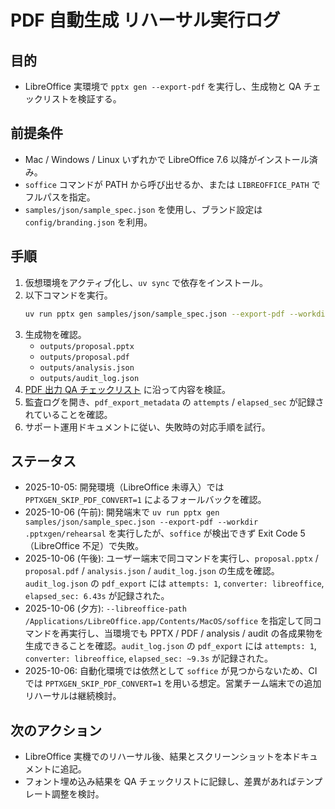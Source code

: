 # PDF 自動生成 リハーサル実行ログ

## 目的
- LibreOffice 実環境で `pptx gen --export-pdf` を実行し、生成物と QA チェックリストを検証する。

## 前提条件
- Mac / Windows / Linux いずれかで LibreOffice 7.6 以降がインストール済み。
- `soffice` コマンドが PATH から呼び出せるか、または `LIBREOFFICE_PATH` でフルパスを指定。
- `samples/json/sample_spec.json` を使用し、ブランド設定は `config/branding.json` を利用。

## 手順
1. 仮想環境をアクティブ化し、`uv sync` で依存をインストール。
2. 以下コマンドを実行。
   ```bash
   uv run pptx gen samples/json/sample_spec.json --export-pdf --workdir .pptxgen rehearsal
   ```
3. 生成物を確認。
   - `outputs/proposal.pptx`
   - `outputs/proposal.pdf`
   - `outputs/analysis.json`
   - `outputs/audit_log.json`
4. [PDF 出力 QA チェックリスト](pdf-export-checklist.md) に沿って内容を検証。
5. 監査ログを開き、`pdf_export_metadata` の `attempts` / `elapsed_sec` が記録されていることを確認。
6. サポート運用ドキュメントに従い、失敗時の対応手順を試行。

## ステータス
- 2025-10-05: 開発環境（LibreOffice 未導入）では `PPTXGEN_SKIP_PDF_CONVERT=1` によるフォールバックを確認。
- 2025-10-06 (午前): 開発端末で `uv run pptx gen samples/json/sample_spec.json --export-pdf --workdir .pptxgen/rehearsal` を実行したが、`soffice` が検出できず Exit Code 5（LibreOffice 不足）で失敗。
- 2025-10-06 (午後): ユーザー端末で同コマンドを実行し、`proposal.pptx` / `proposal.pdf` / `analysis.json` / `audit_log.json` の生成を確認。`audit_log.json` の `pdf_export` には `attempts: 1`, `converter: libreoffice`, `elapsed_sec: 6.43s` が記録された。
- 2025-10-06 (夕方): `--libreoffice-path /Applications/LibreOffice.app/Contents/MacOS/soffice` を指定して同コマンドを再実行し、当環境でも PPTX / PDF / analysis / audit の各成果物を生成できることを確認。`audit_log.json` の `pdf_export` には `attempts: 1`, `converter: libreoffice`, `elapsed_sec: ~9.3s` が記録された。
- 2025-10-06: 自動化環境では依然として `soffice` が見つからないため、CI では `PPTXGEN_SKIP_PDF_CONVERT=1` を用いる想定。営業チーム端末での追加リハーサルは継続検討。

## 次のアクション
- LibreOffice 実機でのリハーサル後、結果とスクリーンショットを本ドキュメントに追記。
- フォント埋め込み結果を QA チェックリストに記録し、差異があればテンプレート調整を検討。
